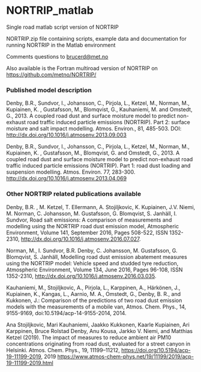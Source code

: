 # NORTRIP_matlab
Single road matlab script version of NORTRIP

NORTRIP.zip file containing scripts, example data and documentation for running NORTRIP in the Matlab environment

Comments questions to brucerd@met.no

Also available is the Fortran multiroad version of NORTRIP on https://github.com/metno/NORTRIP/

### Published model description

Denby, B.R., Sundvor, I., Johansson, C., Pirjola, L., Ketzel, M., Norman, M., Kupiainen, K. , Gustafsson, M., Blomqvist, G., Kauhaniemi, M. and Omstedt, G., 2013. A coupled road dust and surface moisture model to predict non-exhaust road traffic induced particle emissions (NORTRIP). Part 2: surface moisture and salt impact modelling. Atmos. Environ., 81, 485-503. DOI: http://dx.doi.org/10.1016/j.atmosenv.2013.09.003

Denby, B.R., Sundvor, I., Johansson, C., Pirjola, L., Ketzel, M., Norman, M., Kupiainen, K. , Gustafsson, M., Blomqvist, G. and Omstedt, G., 2013. A coupled road dust and surface moisture model to predict non-exhaust road traffic induced particle emissions (NORTRIP). Part 1: road dust loading and suspension modelling. Atmos. Environ. 77, 283-300. http://dx.doi.org/10.1016/j.atmosenv.2013.04.069

### Other NORTRIP related publications available

Denby, B.R. , M. Ketzel, T. Ellermann, A. Stojiljkovic, K. Kupiainen, J.V. Niemi, M. Norman, C. Johansson, M. Gustafsson, G. Blomqvist, S. Janhäll, I. Sundvor, Road salt emissions: A comparison of measurements and modelling using the NORTRIP road dust emission model, Atmospheric Environment, Volume 141, September 2016, Pages 508-522, ISSN 1352-2310, http://dx.doi.org/10.1016/j.atmosenv.2016.07.027.

Norman, M., I. Sundvor, B.R. Denby, C. Johansson, M. Gustafsson, G. Blomqvist, S. Janhäll, Modelling road dust emission abatement measures using the NORTRIP model: Vehicle speed and studded tyre reduction, Atmospheric Environment, Volume 134, June 2016, Pages 96-108, ISSN 1352-2310, http://dx.doi.org/10.1016/j.atmosenv.2016.03.035.

Kauhaniemi, M., Stojiljkovic, A., Pirjola, L., Karppinen, A., Härkönen, J., Kupiainen, K., Kangas, L., Aarnio, M. A., Omstedt, G., Denby, B. R., and Kukkonen, J.: Comparison of the predictions of two road dust emission models with the measurements of a mobile van, Atmos. Chem. Phys., 14, 9155-9169, doi:10.5194/acp-14-9155-2014, 2014.

Ana Stojiljkovic, Mari Kauhaniemi, Jaakko Kukkonen, Kaarle Kupiainen, Ari Karppinen, Bruce Rolstad Denby, Anu Kousa, Jarkko V. Niemi, and Matthias Ketzel (2019). The impact of measures to reduce ambient air PM10 concentrations originating from road dust, evaluated for a street canyon in Helsinki. Atmos. Chem. Phys., 19, 11199–11212, https://doi.org/10.5194/acp-19-11199-2019, 2019 https://www.atmos-chem-phys.net/19/11199/2019/acp-19-11199-2019.html
